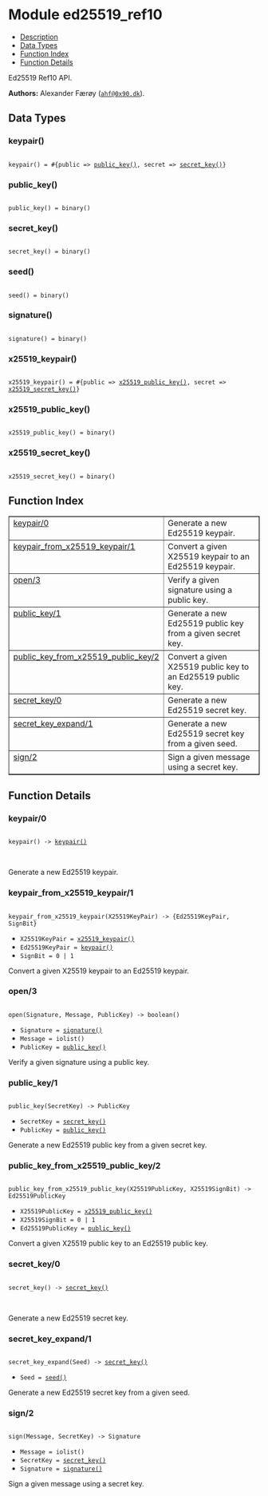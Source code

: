 

# Module ed25519_ref10 #
* [Description](#description)
* [Data Types](#types)
* [Function Index](#index)
* [Function Details](#functions)

Ed25519 Ref10 API.

__Authors:__ Alexander Færøy ([`ahf@0x90.dk`](mailto:ahf@0x90.dk)).

<a name="types"></a>

## Data Types ##




### <a name="type-keypair">keypair()</a> ###


<pre><code>
keypair() = #{public =&gt; <a href="#type-public_key">public_key()</a>, secret =&gt; <a href="#type-secret_key">secret_key()</a>}
</code></pre>




### <a name="type-public_key">public_key()</a> ###


<pre><code>
public_key() = binary()
</code></pre>




### <a name="type-secret_key">secret_key()</a> ###


<pre><code>
secret_key() = binary()
</code></pre>




### <a name="type-seed">seed()</a> ###


<pre><code>
seed() = binary()
</code></pre>




### <a name="type-signature">signature()</a> ###


<pre><code>
signature() = binary()
</code></pre>




### <a name="type-x25519_keypair">x25519_keypair()</a> ###


<pre><code>
x25519_keypair() = #{public =&gt; <a href="#type-x25519_public_key">x25519_public_key()</a>, secret =&gt; <a href="#type-x25519_secret_key">x25519_secret_key()</a>}
</code></pre>




### <a name="type-x25519_public_key">x25519_public_key()</a> ###


<pre><code>
x25519_public_key() = binary()
</code></pre>




### <a name="type-x25519_secret_key">x25519_secret_key()</a> ###


<pre><code>
x25519_secret_key() = binary()
</code></pre>

<a name="index"></a>

## Function Index ##


<table width="100%" border="1" cellspacing="0" cellpadding="2" summary="function index"><tr><td valign="top"><a href="#keypair-0">keypair/0</a></td><td>Generate a new Ed25519 keypair.</td></tr><tr><td valign="top"><a href="#keypair_from_x25519_keypair-1">keypair_from_x25519_keypair/1</a></td><td>Convert a given X25519 keypair to an Ed25519 keypair.</td></tr><tr><td valign="top"><a href="#open-3">open/3</a></td><td>Verify a given signature using a public key.</td></tr><tr><td valign="top"><a href="#public_key-1">public_key/1</a></td><td>Generate a new Ed25519 public key from a given secret key.</td></tr><tr><td valign="top"><a href="#public_key_from_x25519_public_key-2">public_key_from_x25519_public_key/2</a></td><td>Convert a given X25519 public key to an Ed25519 public key.</td></tr><tr><td valign="top"><a href="#secret_key-0">secret_key/0</a></td><td>Generate a new Ed25519 secret key.</td></tr><tr><td valign="top"><a href="#secret_key_expand-1">secret_key_expand/1</a></td><td>Generate a new Ed25519 secret key from a given seed.</td></tr><tr><td valign="top"><a href="#sign-2">sign/2</a></td><td>Sign a given message using a secret key.</td></tr></table>


<a name="functions"></a>

## Function Details ##

<a name="keypair-0"></a>

### keypair/0 ###

<pre><code>
keypair() -&gt; <a href="#type-keypair">keypair()</a>
</code></pre>
<br />

Generate a new Ed25519 keypair.

<a name="keypair_from_x25519_keypair-1"></a>

### keypair_from_x25519_keypair/1 ###

<pre><code>
keypair_from_x25519_keypair(X25519KeyPair) -&gt; {Ed25519KeyPair, SignBit}
</code></pre>

<ul class="definitions"><li><code>X25519KeyPair = <a href="#type-x25519_keypair">x25519_keypair()</a></code></li><li><code>Ed25519KeyPair = <a href="#type-keypair">keypair()</a></code></li><li><code>SignBit = 0 | 1</code></li></ul>

Convert a given X25519 keypair to an Ed25519 keypair.

<a name="open-3"></a>

### open/3 ###

<pre><code>
open(Signature, Message, PublicKey) -&gt; boolean()
</code></pre>

<ul class="definitions"><li><code>Signature = <a href="#type-signature">signature()</a></code></li><li><code>Message = iolist()</code></li><li><code>PublicKey = <a href="#type-public_key">public_key()</a></code></li></ul>

Verify a given signature using a public key.

<a name="public_key-1"></a>

### public_key/1 ###

<pre><code>
public_key(SecretKey) -&gt; PublicKey
</code></pre>

<ul class="definitions"><li><code>SecretKey = <a href="#type-secret_key">secret_key()</a></code></li><li><code>PublicKey = <a href="#type-public_key">public_key()</a></code></li></ul>

Generate a new Ed25519 public key from a given secret key.

<a name="public_key_from_x25519_public_key-2"></a>

### public_key_from_x25519_public_key/2 ###

<pre><code>
public_key_from_x25519_public_key(X25519PublicKey, X25519SignBit) -&gt; Ed25519PublicKey
</code></pre>

<ul class="definitions"><li><code>X25519PublicKey = <a href="#type-x25519_public_key">x25519_public_key()</a></code></li><li><code>X25519SignBit = 0 | 1</code></li><li><code>Ed25519PublicKey = <a href="#type-public_key">public_key()</a></code></li></ul>

Convert a given X25519 public key to an Ed25519 public key.

<a name="secret_key-0"></a>

### secret_key/0 ###

<pre><code>
secret_key() -&gt; <a href="#type-secret_key">secret_key()</a>
</code></pre>
<br />

Generate a new Ed25519 secret key.

<a name="secret_key_expand-1"></a>

### secret_key_expand/1 ###

<pre><code>
secret_key_expand(Seed) -&gt; <a href="#type-secret_key">secret_key()</a>
</code></pre>

<ul class="definitions"><li><code>Seed = <a href="#type-seed">seed()</a></code></li></ul>

Generate a new Ed25519 secret key from a given seed.

<a name="sign-2"></a>

### sign/2 ###

<pre><code>
sign(Message, SecretKey) -&gt; Signature
</code></pre>

<ul class="definitions"><li><code>Message = iolist()</code></li><li><code>SecretKey = <a href="#type-secret_key">secret_key()</a></code></li><li><code>Signature = <a href="#type-signature">signature()</a></code></li></ul>

Sign a given message using a secret key.


